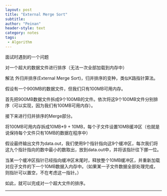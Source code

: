 ```yaml
---
layout: post
title: "External Merge Sort"
subtitle:
author: "Peinan"
header-style: text
category: notes
tags:
 - Algorithm
---
```


面试时遇到的一个问题



对一个超大的数据文件进行排序（无法一次全部加载到内存中）



解法 外归并排序(External Merge Sort)，归并排序的变种，类似K路指针算法。

假设有一个900MB的数据文件，但我们只有100MB可用内存。

首先把900MB数据文件拆成9个100MB的文件。依次将这9个100MB文件分别排序（可以实现，因为我们有100MB可用内存）。

接下来进行归并排序的Merge部分。

将100MB可用内存拆成10MB*9 + 10MB，每个子文件设置10MB缓冲区（也就是说保持每个文件只有10MB的数据在程序中）

假设最终输出文件为data.out，我们使用9个指针指向这9个缓冲区，每次我们将这九个指针指向的数中最小的数取出，放到data.out中，并将该指针往下挪一位。

当某一个缓冲区指针已经指向缓冲区末尾时，释放整个10MB缓冲区，并重新加载对应子文件的下一个10MB数据入内存中。（如果某一子文件数据全部处理完成，则指针可以置空，不在考虑这一指针。）

如此，就可以完成对一个超大文件的排序。

---